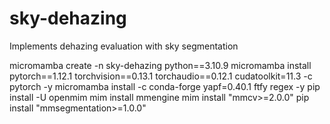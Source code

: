 # sky-dehazing
Implements dehazing evaluation with sky segmentation

micromamba create -n sky-dehazing python==3.10.9
micromamba install pytorch==1.12.1 torchvision==0.13.1 torchaudio==0.12.1 cudatoolkit=11.3 -c pytorch -y
micromamba install -c conda-forge yapf=0.40.1 ftfy regex -y
pip install -U openmim
mim install mmengine
mim install "mmcv>=2.0.0"
pip install "mmsegmentation>=1.0.0"
